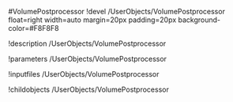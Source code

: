 <!-- MOOSE Object Documentation Stub: Remove this when content is added. -->
#VolumePostprocessor
!devel /UserObjects/VolumePostprocessor float=right width=auto margin=20px padding=20px background-color=#F8F8F8

!description /UserObjects/VolumePostprocessor

!parameters /UserObjects/VolumePostprocessor

!inputfiles /UserObjects/VolumePostprocessor

!childobjects /UserObjects/VolumePostprocessor

